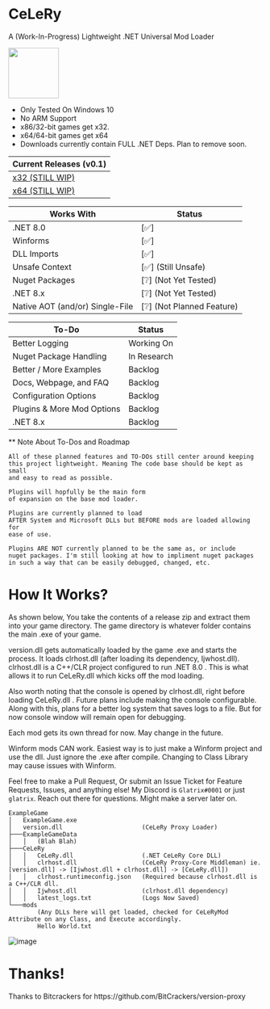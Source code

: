 <h1>CeLeRy</h1>

<p>
A (Work-In-Progress) Lightweight .NET Universal Mod Loader     
</p>

<p>  
<img src="https://github.com/user-attachments/assets/b01cb42c-8929-4ada-b71a-a4128ce38d55" width="100">   
</p>


- Only Tested On Windows 10
- No ARM Support
- x86/32-bit games get x32. 
- x64/64-bit games get x64
- Downloads currently contain FULL .NET Deps. Plan to remove soon.
  
| Current Releases (v0.1) |
| ---------------- |
| [x32 (STILL WIP)](https://github.com/Glatrix/CeLeRy/releases/latest/download/CeLeRy32.zip) |
| [x64 (STILL WIP)](https://github.com/Glatrix/CeLeRy/releases/latest/download/CeLeRy64.zip) |

| Works With | Status |
| ------------- | - |
| .NET 8.0 | [✅] |
| Winforms | [✅] |
| DLL Imports | [✅] |
| Unsafe Context | [✅] (Still Unsafe) |
| Nuget Packages | [❔] (Not Yet Tested) |
| .NET 8.x | [❔] (Not Yet Tested) |
| Native AOT (and/or) Single-File | [❔] (Not Planned Feature) |

| To-Do | Status |
| ------------- | - |
| Better Logging | Working On |
| Nuget Package Handling | In Research |
| Better / More Examples | Backlog |
| Docs, Webpage, and FAQ | Backlog |
| Configuration Options | Backlog |
| Plugins & More Mod Options | Backlog |
| .NET 8.x | Backlog |

** Note About To-Dos and Roadmap
```
All of these planned features and TO-DOs still center around keeping
this project lightweight. Meaning The code base should be kept as small
and easy to read as possible. 

Plugins will hopfully be the main form
of expansion on the base mod loader. 

Plugins are currently planned to load
AFTER System and Microsoft DLLs but BEFORE mods are loaded allowing for
ease of use. 

Plugins ARE NOT currently planned to be the same as, or include
nuget packages. I'm still looking at how to impliment nuget packages
in such a way that can be easily debugged, changed, etc.
```

<h1>How It Works?</h1>
As shown below, You take the contents of a release zip and extract them into your game directory.
The game directory is whatever folder contains the main .exe of your game.

version.dll gets automatically loaded by the game .exe and starts the process. It loads
clrhost.dll (after loading its dependency, Ijwhost.dll). clrhost.dll is a C++/CLR project
configured to run .NET 8.0 . This is what allows it to run CeLeRy.dll which kicks off the
mod loading.

Also worth noting that the console is opened by clrhost.dll, right before loading CeLeRy.dll .
Future plans include making the console configurable. Along with this, plans for a better log
system that saves logs to a file. But for now console window will remain open for debugging.

Each mod gets its own thread for now. May change in the future.

Winform mods CAN work. Easiest way is to just make a Winform project and use the dll. Just ignore the .exe after compile.
Changing to Class Library may cause issues with Winform.

Feel free to make a Pull Request, Or submit an Issue Ticket for Feature Requests, Issues, and anything else!
My Discord is `Glatrix#0001` or just `glatrix`. Reach out there for questions. Might make a server later on.

```
ExampleGame
│   ExampleGame.exe
│   version.dll                      (CeLeRy Proxy Loader)
├───ExampleGameData
│   │   (Blah Blah)
├───CeLeRy
│   │   CeLeRy.dll                   (.NET CeLeRy Core DLL)
│   │   clrhost.dll                  (CeLeRy Proxy-Core Middleman) ie. [version.dll] -> [Ijwhost.dll + clrhost.dll] -> [CeLeRy.dll])
│   │   clrhost.runtimeconfig.json   (Required because clrhost.dll is a C++/CLR dll.
│   │   Ijwhost.dll                  (clrhost.dll dependency)
│   │   latest_logs.txt              (Logs Now Saved)
└───mods
        (Any DLLs here will get loaded, checked for CeLeRyMod Attribute on any Class, and Execute accordingly.
        Hello World.txt
```

![image](https://github.com/user-attachments/assets/94dfe904-1bde-43e5-a221-f4397a14e9ae)


<h1>Thanks!</h1>
Thanks to Bitcrackers for https://github.com/BitCrackers/version-proxy
